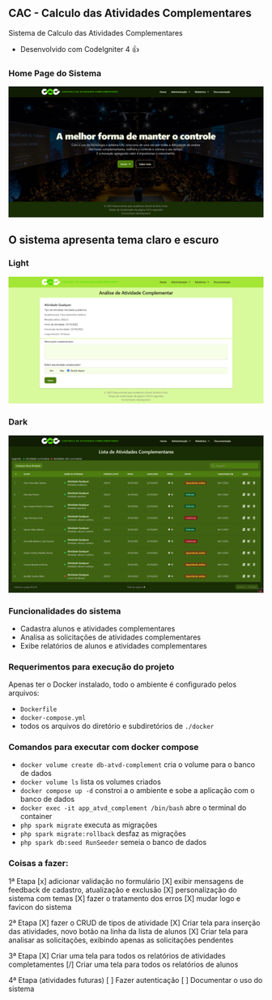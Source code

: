 ## CAC - Calculo das Atividades Complementares
Sistema de Calculo das Atividades Complementares
- Desenvolvido com CodeIgniter 4 :+1:

### Home Page do Sistema
<img src="/public/assets/homePage.png" alt="Home Page">

## O sistema apresenta tema claro e escuro

### Light
<img src="/public/assets/temaLight.png" alt="temaLight">

### Dark
<img src="/public/assets/temaDark.png" alt="temaDark">

### Funcionalidades do sistema
- Cadastra alunos e atividades complementares
- Analisa as solicitações de atividades complementares
- Exibe relatórios de alunos e atividades complementares

### Requerimentos para execução do projeto

Apenas ter o Docker instalado,
todo o ambiente é configurado pelos arquivos:
- `Dockerfile`
- `docker-compose.yml`
- todos os arquivos do diretório e subdiretórios de `./docker`

### Comandos para executar com docker compose

- `docker volume create db-atvd-complement`
cria o volume para o banco de dados
- `docker volume ls`
lista os volumes criados
- `docker compose up -d`
constroi a o ambiente e sobe a aplicação com o banco de dados
- `docker exec -it app_atvd_complement /bin/bash`
abre o terminal do container
- `php spark migrate`
executa as migrações
- `php spark migrate:rollback`
desfaz as migrações
- `php spark db:seed RunSeeder`
semeia o banco de dados


### Coisas a fazer:

1ª Etapa
 [x] adicionar validação no formulário
 [X] exibir mensagens de feedback de cadastro, atualização e exclusão
 [X] personalização do sistema com temas
 [X] fazer o tratamento dos erros
 [X] mudar logo e favicon do sistema

2ª Etapa
 [X] fazer o CRUD de tipos de atividade
 [X] Criar tela para inserção das atividades, novo botão na linha da lista de alunos
 [X] Criar tela para analisar as solicitações, exibindo apenas as solicitações pendentes

3ª Etapa
 [X] Criar uma tela para todos os relatórios de atividades completamentes
 [/] Criar uma tela para todos os relatórios de alunos

4ª Etapa (atividades futuras)
 [ ] Fazer autenticação
 [ ] Documentar o uso do sistema


